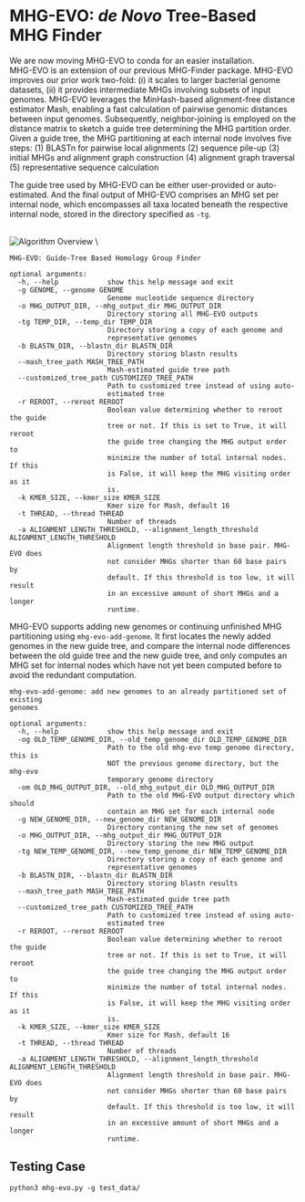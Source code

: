 # MHG-EVO: _de Novo_ Tree-Based MHG Finder

We are now moving MHG-EVO to conda for an easier installation. 
\
MHG-EVO is an extension of our previous MHG-Finder package. MHG-EVO improves our prior work two-fold: (i) it scales to larger bacterial genome datasets, (ii) it provides intermediate MHGs involving subsets of input genomes. MHG-EVO leverages the MinHash-based alignment-free distance estimator Mash, enabling a fast calculation of pairwise genomic distances between input genomes. Subsequently, neighbor-joining is employed on the distance matrix to sketch a guide tree determining the MHG partition order. Given a guide tree, the MHG partitioning at each internal node involves five steps: 
(1) BLASTn for pairwise local alignments
(2) sequence pile-up
(3) initial MHGs and alignment graph construction
(4) alignment graph traversal
(5) representative sequence calculation

The guide tree used by MHG-EVO can be either user-provided or auto-estimated. And the final output of MHG-EVO comprises an MHG set per internal node, which encompasses all taxa located beneath the respective internal node, stored in the directory specified as ```-tg```.

\
![Algorithm Overview](https://github.com/yongze-yin/MHG-EVO/blob/main/algorithm.png)
\

```
MHG-EVO: Guide-Tree Based Homology Group Finder

optional arguments:
  -h, --help            show this help message and exit
  -g GENOME, --genome GENOME
                        Genome nucleotide sequence directory
  -o MHG_OUTPUT_DIR, --mhg_output_dir MHG_OUTPUT_DIR
                        Directory storing all MHG-EVO outputs
  -tg TEMP_DIR, --temp_dir TEMP_DIR
                        Directory storing a copy of each genome and
                        representative genomes
  -b BLASTN_DIR, --blastn_dir BLASTN_DIR
                        Directory storing blastn results
  --mash_tree_path MASH_TREE_PATH
                        Mash-estimated guide tree path
  --customized_tree_path CUSTOMIZED_TREE_PATH
                        Path to customized tree instead of using auto-
                        estimated tree
  -r REROOT, --reroot REROOT
                        Boolean value determining whether to reroot the guide
                        tree or not. If this is set to True, it will reroot
                        the guide tree changing the MHG output order to
                        minimize the number of total internal nodes. If this
                        is False, it will keep the MHG visiting order as it
                        is.
  -k KMER_SIZE, --kmer_size KMER_SIZE
                        Kmer size for Mash, default 16
  -t THREAD, --thread THREAD
                        Number of threads
  -a ALIGNMENT_LENGTH_THRESHOLD, --alignment_length_threshold ALIGNMENT_LENGTH_THRESHOLD
                        Alignment length threshold in base pair. MHG-EVO does
                        not consider MHGs shorter than 60 base pairs by
                        default. If this threshold is too low, it will result
                        in an excessive amount of short MHGs and a longer
                        runtime.
```

MHG-EVO supports adding new genomes or continuing unfinished MHG partitioning using ```mhg-evo-add-genome```. It first locates the newly added genomes in the new guide tree, and compare the internal node differences between the old guide tree and the new guide tree, and only computes an MHG set for internal nodes which have not yet been computed before to avoid the redundant computation.

```
mhg-evo-add-genome: add new genomes to an already partitioned set of existing
genomes

optional arguments:
  -h, --help            show this help message and exit
  -og OLD_TEMP_GENOME_DIR, --old_temp_genome_dir OLD_TEMP_GENOME_DIR
                        Path to the old mhg-evo temp genome directory, this is
                        NOT the previous genome directory, but the mhg-evo
                        temporary genome directory
  -om OLD_MHG_OUTPUT_DIR, --old_mhg_output_dir OLD_MHG_OUTPUT_DIR
                        Path to the old MHG-EVO output directory which should
                        contain an MHG set for each internal node
  -g NEW_GENOME_DIR, --new_genome_dir NEW_GENOME_DIR
                        Directory contaning the new set of genomes
  -o MHG_OUTPUT_DIR, --mhg_output_dir MHG_OUTPUT_DIR
                        Directory storing the new MHG output
  -tg NEW_TEMP_GENOME_DIR, --new_temp_genome_dir NEW_TEMP_GENOME_DIR
                        Directory storing a copy of each genome and
                        representative genomes
  -b BLASTN_DIR, --blastn_dir BLASTN_DIR
                        Directory storing blastn results
  --mash_tree_path MASH_TREE_PATH
                        Mash-estimated guide tree path
  --customized_tree_path CUSTOMIZED_TREE_PATH
                        Path to customized tree instead of using auto-
                        estimated tree
  -r REROOT, --reroot REROOT
                        Boolean value determining whether to reroot the guide
                        tree or not. If this is set to True, it will reroot
                        the guide tree changing the MHG output order to
                        minimize the number of total internal nodes. If this
                        is False, it will keep the MHG visiting order as it
                        is.
  -k KMER_SIZE, --kmer_size KMER_SIZE
                        Kmer size for Mash, default 16
  -t THREAD, --thread THREAD
                        Number of threads
  -a ALIGNMENT_LENGTH_THRESHOLD, --alignment_length_threshold ALIGNMENT_LENGTH_THRESHOLD
                        Alignment length threshold in base pair. MHG-EVO does
                        not consider MHGs shorter than 60 base pairs by
                        default. If this threshold is too low, it will result
                        in an excessive amount of short MHGs and a longer
                        runtime.
```


## Testing Case
```
python3 mhg-evo.py -g test_data/
```

